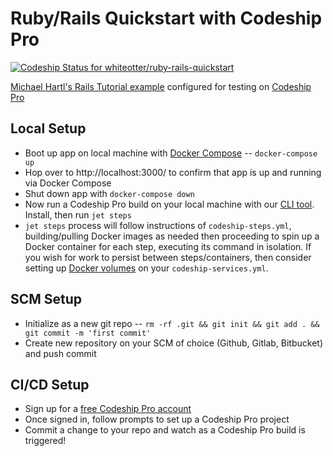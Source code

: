 # Ruby/Rails Quickstart with Codeship Pro
[ ![Codeship Status for whiteotter/ruby-rails-quickstart](https://app.codeship.com/projects/6124df80-b6cd-0135-c039-5e21ca376bff/status?branch=master)](https://app.codeship.com/projects/258703)

[Michael Hartl's Rails Tutorial example](https://www.railstutorial.org/) configured for testing on [Codeship Pro](https://codeship.com/features/pro)

## Local Setup
- Boot up app on local machine with [Docker Compose](https://docs.docker.com/compose/gettingstarted/) -- `docker-compose up`
- Hop over to http://localhost:3000/ to confirm that app is up and running via Docker Compose
- Shut down app with `docker-compose down`
- Now run a Codeship Pro build on your local machine with our [CLI tool](https://documentation.codeship.com/pro/builds-and-configuration/cli/). Install, then run `jet steps`
- `jet steps` process will follow instructions of `codeship-steps.yml`, building/pulling Docker images as needed then proceeding to spin up a Docker container for each step, executing its command in isolation. If you wish for work to persist between steps/containers, then consider setting up [Docker volumes](https://documentation.codeship.com/pro/builds-and-configuration/docker-volumes/) on your `codeship-services.yml`.

## SCM Setup
- Initialize as a new git repo -- `rm -rf .git && git init && git add . && git commit -m 'first commit'`
- Create new repository on your SCM of choice (Github, Gitlab, Bitbucket) and push commit

## CI/CD Setup
- Sign up for a [free Codeship Pro account](https://codeship.com/features/pro)
- Once signed in, follow prompts to set up a Codeship Pro project
- Commit a change to your repo and watch as a Codeship Pro build is triggered!
